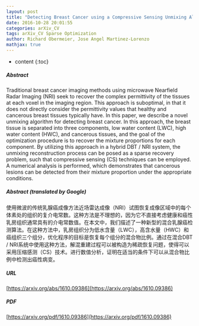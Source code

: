 ```yaml
---
layout: post
title: "Detecting Breast Cancer using a Compressive Sensing Unmixing Algorithm"
date: 2016-10-28 20:01:55
categories: arXiv_CV
tags: arXiv_CV Sparse Optimization
author: Richard Obermeier, Jose Angel Martinez-Lorenzo
mathjax: true
---
```


* content
{:toc}

##### Abstract
Traditional breast cancer imaging methods using microwave Nearfield Radar Imaging (NRI) seek to recover the complex permittivity of the tissues at each voxel in the imaging region. This approach is suboptimal, in that it does not directly consider the permittivity values that healthy and cancerous breast tissues typically have. In this paper, we describe a novel unmixing algorithm for detecting breast cancer. In this approach, the breast tissue is separated into three components, low water content (LWC), high water content (HWC), and cancerous tissues, and the goal of the optimization procedure is to recover the mixture proportions for each component. By utilizing this approach in a hybrid DBT / NRI system, the unmixing reconstruction process can be posed as a sparse recovery problem, such that compressive sensing (CS) techniques can be employed. A numerical analysis is performed, which demonstrates that cancerous lesions can be detected from their mixture proportion under the appropriate conditions.

##### Abstract (translated by Google)
使用微波的传统乳腺癌成像方法近场雷达成像（NRI）试图恢复成像区域中的每个体素处的组织的复介电常数。这种方法是不理想的，因为它不直接考虑健康和癌性乳房组织通常具有的介电常数值。在本文中，我们描述了一种新型的混合乳腺癌检测算法。在这种方法中，乳房组织分为低水含量（LWC），高含水量（HWC）和癌组织三个组分，优化程序的目标是恢复每个组分的混合物比例。通过在混合DBT / NRI系统中使用这种方法，解混重建过程可以被构造为稀疏恢复问题，使得可以采用压缩感测（CS）技术。进行数值分析，证明在适当的条件下可以从混合物比例中检测出癌性病变。

##### URL
[https://arxiv.org/abs/1610.09386](https://arxiv.org/abs/1610.09386)

##### PDF
[https://arxiv.org/pdf/1610.09386](https://arxiv.org/pdf/1610.09386)

